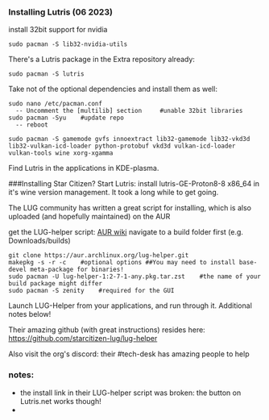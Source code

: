 ### Installing Lutris (06 2023)

install 32bit support for nvidia
```
sudo pacman -S lib32-nvidia-utils
```
There's a Lutris package in the Extra repository already:
```
sudo pacman -S lutris
```


Take not of the optional dependencies and install them as well:
```
sudo nano /etc/pacman.conf
  -- Uncomment the [multilib] section     #unable 32bit libraries
sudo pacman -Syu    #update repo
  -- reboot
```
```
sudo pacman -S gamemode gvfs innoextract lib32-gamemode lib32-vkd3d lib32-vulkan-icd-loader python-protobuf vkd3d vulkan-icd-loader vulkan-tools wine xorg-xgamma
```
Find Lutris in the applications in KDE-plasma.

###Installing Star Citizen?
Start Lutris: install lutris-GE-Proton8-8 x86_64 in it's wine version management. It took a long while to get going.

The LUG community has written a great script for installing, which is also uploaded (and hopefully maintained) on the AUR

get the LUG-helper script:
[AUR wiki](https://wiki.archlinux.org/title/Arch_User_Repository)
navigate to a build folder first (e.g. Downloads/builds)
```
git clone https://aur.archlinux.org/lug-helper.git
makepkg -s -r -c    #optional options ##You may need to install base-devel meta-package for binaries!
sudo pacman -U lug-helper-1:2-7-1-any.pkg.tar.zst    #the name of your build package might differ
sudo pacman -S zenity    #required for the GUI
```
Launch LUG-Helper from your applications, and run through it. Additional notes below!

Their amazing github (with great instructions) resides here: https://github.com/starcitizen-lug/lug-helper

Also visit the org's discord: their #tech-desk has amazing people to help

### notes:
- the install link in their LUG-helper script was broken: the button on Lutris.net works though!
- 
